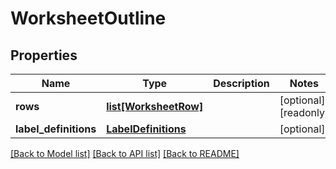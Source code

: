 # WorksheetOutline

## Properties
Name | Type | Description | Notes
------------ | ------------- | ------------- | -------------
**rows** | [**list[WorksheetRow]**](WorksheetRow.md) |  | [optional] [readonly] 
**label_definitions** | [**LabelDefinitions**](LabelDefinitions.md) |  | [optional] 

[[Back to Model list]](../README.md#documentation-for-models) [[Back to API list]](../README.md#documentation-for-api-endpoints) [[Back to README]](../README.md)


